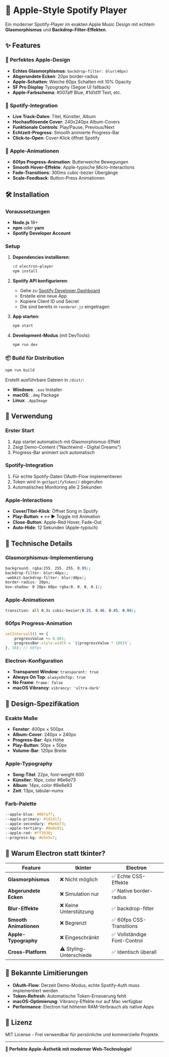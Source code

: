 # 🍎 Apple-Style Spotify Player

Ein moderner Spotify-Player im exakten Apple Music Design mit echtem **Glasmorphismus** und **Backdrop-Filter-Effekten**.

## ✨ Features

### 🎨 **Perfektes Apple-Design**
- **Echtes Glasmorphismus**: `backdrop-filter: blur(40px)`
- **Abgerundete Ecken**: 20px border-radius
- **Apple-Schatten**: Weiche 60px Schatten mit 10% Opacity
- **SF Pro Display** Typography (Segoe UI fallback)
- **Apple-Farbschema**: #007aff Blue, #1d1d1f Text, etc.

### 🎵 **Spotify-Integration**
- **Live Track-Daten**: Titel, Künstler, Album
- **Hochauflösende Cover**: 240x240px Album-Covers
- **Funktionale Controls**: Play/Pause, Previous/Next
- **Echtzeit-Progress**: Smooth animierte Progress-Bar
- **Click-to-Open**: Cover-Klick öffnet Spotify

### 🚀 **Apple-Animationen**
- **60fps Progress-Animation**: Butterweiche Bewegungen
- **Smooth Hover-Effekte**: Apple-typische Micro-Interactions
- **Fade-Transitions**: 300ms cubic-bezier Übergänge
- **Scale-Feedback**: Button-Press Animationen

## 🛠️ Installation

### Voraussetzungen
- **Node.js** 18+ 
- **npm** oder **yarn**
- **Spotify Developer Account**

### Setup

1. **Dependencies installieren**:
   ```bash
   cd electron-player
   npm install
   ```

2. **Spotify API konfigurieren**:
   - Gehe zu [Spotify Developer Dashboard](https://developer.spotify.com/dashboard)
   - Erstelle eine neue App
   - Kopiere Client ID und Secret
   - Die sind bereits in `renderer.js` eingetragen

3. **App starten**:
   ```bash
   npm start
   ```

4. **Development-Modus** (mit DevTools):
   ```bash
   npm run dev
   ```

### 📦 Build für Distribution

```bash
npm run build
```

Erstellt ausführbare Dateien in `/dist/`:
- **Windows**: `.exe` Installer
- **macOS**: `.dmg` Package  
- **Linux**: `.AppImage`

## 🎯 Verwendung

### **Erster Start**
1. App startet automatisch mit Glasmorphismus-Effekt
2. Zeigt Demo-Content ("Nachtwind - Digital Dreams")
3. Progress-Bar animiert sich automatisch

### **Spotify-Integration**
1. Für echte Spotify-Daten OAuth-Flow implementieren
2. Token wird in `getSpotifyToken()` abgerufen
3. Automatisches Monitoring alle 2 Sekunden

### **Apple-Interactions**
- **Cover/Titel-Klick**: Öffnet Song in Spotify
- **Play-Button**: ⏸ ↔ ▶ Toggle mit Animation
- **Close-Button**: Apple-Red Hover, Fade-Out
- **Auto-Hide**: 12 Sekunden (Apple-typisch)

## 🔧 Technische Details

### **Glasmorphismus-Implementierung**
```css
background: rgba(255, 255, 255, 0.95);
backdrop-filter: blur(40px);
-webkit-backdrop-filter: blur(40px);
border-radius: 20px;
box-shadow: 0 20px 60px rgba(0, 0, 0, 0.1);
```

### **Apple-Animationen**
```css
transition: all 0.3s cubic-bezier(0.25, 0.46, 0.45, 0.94);
```

### **60fps Progress-Animation**
```javascript
setInterval(() => {
    progressValue += 0.001;
    progressBar.style.width = `${progressValue * 100}%`;
}, 16); // 60fps
```

### **Electron-Konfiguration**
- **Transparent Window**: `transparent: true`
- **Always On Top**: `alwaysOnTop: true`
- **No Frame**: `frame: false`
- **macOS Vibrancy**: `vibrancy: 'ultra-dark'`

## 📱 Design-Spezifikation

### **Exakte Maße**
- **Fenster**: 400px × 500px
- **Album-Cover**: 240px × 240px
- **Progress-Bar**: 4px Höhe
- **Play-Button**: 50px × 50px
- **Volume-Bar**: 120px Breite

### **Apple-Typography**
- **Song-Titel**: 22px, font-weight 600
- **Künstler**: 16px, color #6e6e73  
- **Album**: 14px, color #8e8e93
- **Zeit**: 13px, tabular-nums

### **Farb-Palette**
```css
--apple-blue: #007aff;
--apple-primary: #1d1d1f;
--apple-secondary: #6e6e73;
--apple-tertiary: #8e8e93;
--apple-red: #ff3b30;
--progress-bg: #e5e5e7;
```

## 🌟 Warum Electron statt tkinter?

| Feature | tkinter | Electron |
|---------|---------|----------|
| **Glasmorphismus** | ❌ Nicht möglich | ✅ Echte CSS-Effekte |
| **Abgerundete Ecken** | ❌ Simulation nur | ✅ Native border-radius |
| **Blur-Effekte** | ❌ Keine Unterstützung | ✅ backdrop-filter |
| **Smooth Animationen** | ❌ Begrenzt | ✅ 60fps CSS-Transitions |
| **Apple-Typography** | ❌ Eingeschränkt | ✅ Vollständige Font-Control |
| **Cross-Platform** | ⚠️ Styling-Unterschiede | ✅ Identisch überall |

## 🚨 Bekannte Limitierungen

- **OAuth-Flow**: Derzeit Demo-Modus, echte Spotify-Auth muss implementiert werden
- **Token-Refresh**: Automatische Token-Erneuerung fehlt
- **macOS-Optimierung**: Vibrancy-Effekte nur auf Mac verfügbar
- **Performance**: Electron hat höheren RAM-Verbrauch als native Apps

## 📄 Lizenz

MIT License - Frei verwendbar für persönliche und kommerzielle Projekte.

---

**🍎 Perfekte Apple-Ästhetik mit moderner Web-Technologie!**